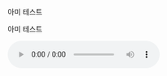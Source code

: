 
아미 테스트

아미 테스트

<audio autoplay="autoplay" loop="none" controls="none">
 <source src="ArmyTest.github.io/01 Intro _ Dt sugA.mp3" type="audio/mpeg" />
 <source src="ArmyTest.github.io/01 Intro _ Dt sugA.ogg" type="audio/ogg" />
</audio>
